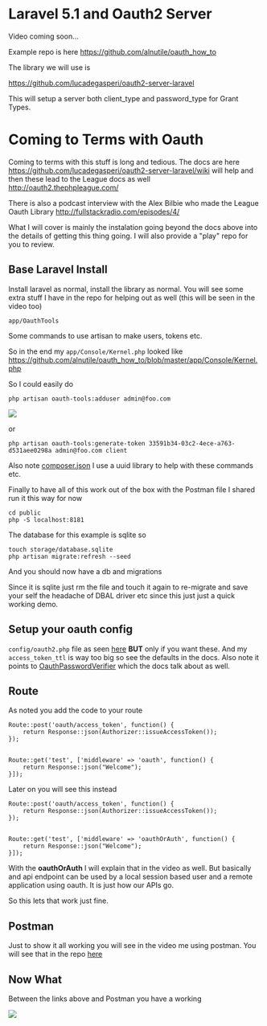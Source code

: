 # Laravel 5.1 and Oauth2 Server


Video coming soon...

Example repo is here https://github.com/alnutile/oauth_how_to

The library we will use is 

https://github.com/lucadegasperi/oauth2-server-laravel

This will setup a server both client_type and password_type for Grant Types.

# Coming to Terms with Oauth

Coming to terms with this stuff is long and tedious.
The docs are here https://github.com/lucadegasperi/oauth2-server-laravel/wiki will help and then these lead to the League docs as well http://oauth2.thephpleague.com/ 

There is also a podcast interview with the Alex Bilbie who made the League Oauth Library http://fullstackradio.com/episodes/4/

What I will cover is mainly the instalation going beyond the docs above into the details of getting this thing going. I will also provide a "play" repo for you to review.

## Base Laravel Install 

Install laravel as normal, install the library as normal. You will see some extra stuff I have in the repo for helping out as well (this will be seen in the video too)

`app/OauthTools`

Some commands to use artisan to make users, tokens etc.

So in the end my `app/Console/Kernel.php` looked like https://github.com/alnutile/oauth_how_to/blob/master/app/Console/Kernel.php

So I could easily do

~~~
php artisan oauth-tools:adduser admin@foo.com
~~~

![](https://dl.dropboxusercontent.com/s/4oz4yn8p8gxftt2/make_user_oauth.png?dl=0)

or 

~~~
php artisan oauth-tools:generate-token 33591b34-03c2-4ece-a763-d531aee0298a admin@foo.com client
~~~

Also note [composer.json](https://github.com/alnutile/oauth_how_to/blob/master/composer.json) I use a uuid library to help with these commands etc.


Finally to have all of this work out of the box with the Postman file I shared run it this way for now

~~~
cd public
php -S localhost:8181
~~~

The database for this example is sqlite so

~~~
touch storage/database.sqlite
php artisan migrate:refresh --seed
~~~

And you should now have a db and migrations

Since it is sqlite just rm the file and touch it again to re-migrate and save your self the headache of DBAL driver etc since this just just a quick working demo.

## Setup your oauth config

`config/oauth2.php` file as seen [here](https://github.com/alnutile/oauth_how_to/blob/master/config/oauth2.php) **BUT** only if you want these. And my `access_token_ttl` is way too big so see the defaults in the docs. Also note it points to [OauthPasswordVerifier](https://github.com/alnutile/oauth_how_to/blob/master/app/OauthPasswordVerifier.php) which the docs talk about as well.

## Route

As noted you add the code to your route 

~~~
Route::post('oauth/access_token', function() {
    return Response::json(Authorizer::issueAccessToken());
});


Route::get('test', ['middleware' => 'oauth', function() {
    return Response::json("Welcome");
}]);
~~~

Later on you will see this instead

~~~
Route::post('oauth/access_token', function() {
    return Response::json(Authorizer::issueAccessToken());
});


Route::get('test', ['middleware' => 'oauthOrAuth', function() {
    return Response::json("Welcome");
}]);
~~~

With the **oauthOrAuth** I will explain that in the video as well. But basically and api endpoint can be used by a local session based user and a remote application using oauth. It is just how our APIs go.

So this lets that work just fine.

## Postman 

Just to show it all working you will see in the video me using postman. You will see that in the repo [here](https://github.com/alnutile/oauth_how_to/blob/master/oauth_try_2.json.postman_collection)


## Now What

Between the links above and Postman you have a working 

![](https://dl.dropboxusercontent.com/s/bbt0fmfflm2zq7x/oauth_token.gif?dl=0)


